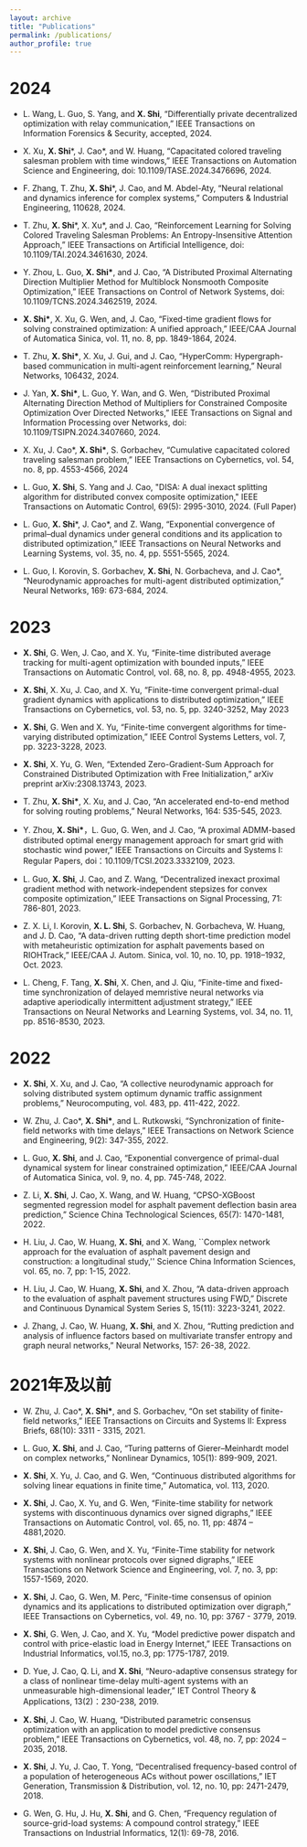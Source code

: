 ```yaml
---
layout: archive
title: "Publications"
permalink: /publications/
author_profile: true
---
```

2024
=====
* L. Wang, L. Guo, S. Yang, and **X. Shi**, “Differentially private decentralized optimization with relay communication,” IEEE Transactions on Information Forensics & Security, accepted, 2024. 

* X. Xu, **X. Shi**\*, J. Cao*, and W. Huang, “Capacitated colored traveling salesman problem with time windows,” IEEE Transactions on Automation Science and Engineering, doi: 10.1109/TASE.2024.3476696, 2024.

* F. Zhang, T. Zhu, **X. Shi**\*, J. Cao, and M. Abdel-Aty, “Neural relational and dynamics inference for complex systems,” Computers & Industrial Engineering, 110628, 2024.

* T. Zhu, **X. Shi**\*, X. Xu*, and J. Cao, “Reinforcement Learning for Solving Colored Traveling Salesman Problems: An Entropy-Insensitive Attention Approach,” IEEE Transactions on Artificial Intelligence, doi: 10.1109/TAI.2024.3461630, 2024. 

* Y. Zhou, L. Guo, __X. Shi*__, and J. Cao, “A Distributed Proximal Alternating Direction Multiplier Method for Multiblock Nonsmooth Composite Optimization,” IEEE Transactions on Control of Network Systems, doi: 10.1109/TCNS.2024.3462519, 2024. 

* __X. Shi*__, X. Xu, G. Wen, and, J. Cao, “Fixed-time gradient flows for solving constrained optimization: A unified approach,” IEEE/CAA Journal of Automatica Sinica, vol. 11, no. 8, pp. 1849-1864, 2024. 

* T. Zhu, __X. Shi*__, X. Xu, J. Gui, and J. Cao, “HyperComm: Hypergraph-based communication in multi-agent reinforcement learning,” Neural Networks, 106432, 2024.

* J. Yan, __X. Shi*__, L. Guo, Y. Wan, and G. Wen, “Distributed Proximal Alternating Direction Method of Multipliers for Constrained Composite Optimization Over Directed Networks,” IEEE Transactions on Signal and Information Processing over Networks, doi: 10.1109/TSIPN.2024.3407660, 2024.

*  X. Xu, J. Cao*, __X. Shi*__, S. Gorbachev, “Cumulative capacitated colored traveling salesman problem,” IEEE Transactions on Cybernetics, vol. 54, no. 8, pp. 4553-4566, 2024 

* L. Guo, __X. Shi__, S. Yang and J. Cao, "DISA: A dual inexact splitting algorithm for distributed convex composite optimization," IEEE Transactions on Automatic Control, 69(5): 2995-3010, 2024. (Full Paper)

* L. Guo, **X. Shi**\*, J. Cao*, and Z. Wang, “Exponential convergence of primal–dual dynamics under general conditions and its application to distributed optimization,”  IEEE Transactions on Neural Networks and Learning Systems, vol. 35, no. 4, pp. 5551-5565, 2024.
  
* L. Guo, I. Korovin, S. Gorbachev, __X. Shi__, N. Gorbacheva, and J. Cao*, “Neurodynamic approaches for multi-agent distributed optimization,” Neural Networks, 169: 673-684, 2024.
  

2023
=====
* __X. Shi__, G. Wen, J. Cao, and X. Yu, “Finite-time distributed average tracking for multi-agent optimization with bounded inputs,” IEEE Transactions on Automatic Control, vol. 68, no. 8, pp. 4948-4955, 2023.  

* __X. Shi__, X. Xu, J. Cao, and X. Yu, “Finite-time convergent primal-dual gradient dynamics with applications to distributed optimization,” IEEE Transactions on Cybernetics, vol. 53, no. 5, pp. 3240-3252, May 2023

* __X. Shi__, G. Wen and X. Yu, “Finite-time convergent algorithms for time-varying distributed optimization,” IEEE Control Systems Letters, vol. 7, pp. 3223-3228, 2023.

* __X. Shi__, X. Yu, G. Wen, “Extended Zero-Gradient-Sum Approach for Constrained Distributed Optimization with Free Initialization,” arXiv preprint arXiv:2308.13743, 2023. 
  
* T. Zhu, __X. Shi*__, X. Xu, and J. Cao, “An accelerated end-to-end method for solving routing problems,” Neural Networks, 164: 535-545, 2023.

* Y. Zhou, __X. Shi*__，L. Guo, G. Wen, and J. Cao, “A proximal ADMM-based distributed optimal energy management approach for smart grid with stochastic wind power,” IEEE Transactions on Circuits and Systems I: Regular Papers, doi：10.1109/TCSI.2023.3332109, 2023. 

* L. Guo, __X. Shi__, J. Cao, and Z. Wang, “Decentralized inexact proximal gradient method with network-independent stepsizes for convex composite optimization,” IEEE Transactions on Signal Processing, 71: 786-801, 2023.

* Z. X. Li, I. Korovin, __X. L. Shi__, S. Gorbachev, N. Gorbacheva, W. Huang, and  J. D. Cao, “A data-driven rutting depth short-time prediction model with metaheuristic optimization for asphalt pavements based on RIOHTrack,” IEEE/CAA J. Autom. Sinica, vol. 10, no. 10, pp. 1918–1932, Oct. 2023. 

* L. Cheng, F. Tang, __X. Shi__, X. Chen, and J. Qiu, “Finite-time and fixed-time synchronization of delayed memristive neural networks via adaptive aperiodically intermittent adjustment strategy,” IEEE Transactions on Neural Networks and Learning Systems, vol. 34, no. 11, pp. 8516-8530, 2023.
  

# 2022

* __X. Shi__, X. Xu, and J. Cao, “A collective neurodynamic approach for solving distributed system optimum dynamic traffic assignment problems,” Neurocomputing, vol. 483, pp. 411-422, 2022. 

* W. Zhu, J. Cao*, __X. Shi*__, and L. Rutkowski, “Synchronization of finite-field networks with time delays,” IEEE Transactions on Network Science and Engineering, 9(2): 347-355, 2022.

* L. Guo, __X. Shi__, and J. Cao, “Exponential convergence of primal-dual dynamical system for linear constrained optimization,” IEEE/CAA Journal of Automatica Sinica, vol. 9, no. 4, pp. 745-748, 2022.

* Z. Li, __X. Shi__, J. Cao, X. Wang, and W. Huang, “CPSO-XGBoost segmented regression model for asphalt pavement deflection basin area prediction,” Science China Technological Sciences, 65(7): 1470-1481, 2022.

* H. Liu, J. Cao, W. Huang, __X. Shi__, and X. Wang, ``Complex network approach for the evaluation of asphalt pavement design and construction: a longitudinal study,'' Science China Information Sciences, vol. 65, no. 7, pp: 1-15, 2022.

* H. Liu, J. Cao, W. Huang, __X. Shi__, and X. Zhou, “A data-driven approach to the evaluation of asphalt pavement structures using FWD,” Discrete and Continuous Dynamical System Series S, 15(11): 3223-3241, 2022.

* J. Zhang, J. Cao, W. Huang, __X. Shi__, and X. Zhou, “Rutting prediction and analysis of influence factors based on multivariate transfer entropy and graph neural networks,” Neural Networks, 157: 26-38, 2022.

# 2021年及以前

* W. Zhu, J. Cao*, __X. Shi*__, and S. Gorbachev, “On set stability of finite-field networks,” IEEE Transactions on Circuits and Systems II: Express Briefs, 68(10): 3311 - 3315, 2021.

* L. Guo, __X. Shi__, and J. Cao, “Turing patterns of Gierer–Meinhardt model on complex networks,” Nonlinear Dynamics, 105(1): 899-909, 2021.

* __X. Shi__, X. Yu, J. Cao, and G. Wen, “Continuous distributed algorithms for solving linear equations in finite time,” Automatica, vol. 113, 2020.

* __X. Shi__, J. Cao, X. Yu, and G. Wen, “Finite-time stability for network systems with discontinuous dynamics over signed digraphs,” IEEE Transactions on Automatic Control, vol. 65, no. 11, pp: 4874 – 4881,2020. 

* __X. Shi__, J. Cao, G. Wen, and X. Yu, “Finite-Time stability for network systems with nonlinear protocols over signed digraphs,” IEEE Transactions on Network Science and Engineering, vol. 7, no. 3, pp: 1557-1569, 2020. 

* __X. Shi__, J. Cao, G. Wen, M. Perc, “Finite-time consensus of opinion dynamics and its applications to distributed optimization over digraph,” IEEE Transactions on Cybernetics, vol. 49, no. 10, pp: 3767 - 3779, 2019.

* __X. Shi__, G. Wen, J. Cao, and X. Yu, “Model predictive power dispatch and control with price-elastic load in Energy Internet,” IEEE Transactions on Industrial Informatics, vol.15, no.3, pp: 1775-1787, 2019. 

* D. Yue, J. Cao, Q. Li, and __X. Shi__, “Neuro-adaptive consensus strategy for a class of nonlinear time-delay multi-agent systems with an unmeasurable high-dimensional leader,” IET Control Theory & Applications, 13(2)：230-238, 2019.

* __X. Shi__, J. Cao, W. Huang, “Distributed parametric consensus optimization with an application to model predictive consensus problem,” IEEE Transactions on Cybernetics, vol. 48, no. 7, pp: 2024 – 2035, 2018. 

* __X. Shi__, J. Yu, J. Cao, T. Yong, “Decentralised frequency-based control of a population of heterogeneous ACs without power oscillations,” IET Generation, Transmission & Distribution, vol. 12, no. 10, pp: 2471-2479, 2018. 

* G. Wen, G. Hu, J. Hu, __X. Shi__, and G. Chen, “Frequency regulation of source-grid-load systems: A compound control strategy,” IEEE Transactions on Industrial Informatics, 12(1): 69-78, 2016.


<div style='display: none'>
<!-- 这里div用来隐藏下面调用的程序，下面的程序作用为：从_publication目录中逆序显示.md文件   -->
{% if author.googlescholar %}
  You can also find my articles on <u><a href="{{author.googlescholar}}">my Google Scholar profile</a>.</u>
{% endif %}

{% include base_path %}

{% for post in site.publications reversed %}
  {% include archive-single.html %}
{% endfor %}

</div>
